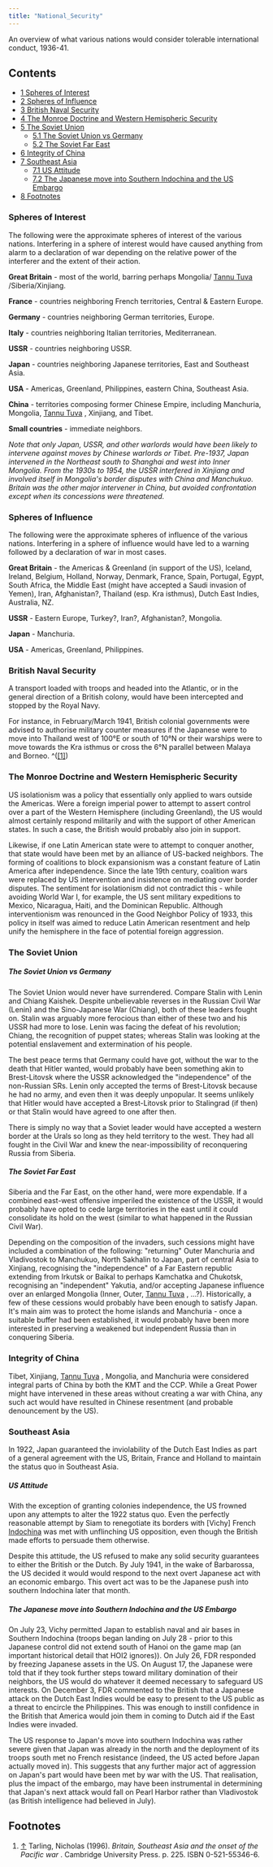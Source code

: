 ```yaml
---
title: "National_Security"
---
```


An overview of what various nations would consider tolerable
international conduct, 1936-41.

## Contents

-   [ 1 Spheres of Interest ](#Spheres_of_Interest)
-   [ 2 Spheres of Influence ](#Spheres_of_Influence)
-   [ 3 British Naval Security ](#British_Naval_Security)
-   [ 4 The Monroe Doctrine and Western Hemispheric Security
    ](#The_Monroe_Doctrine_and_Western_Hemispheric_Security)
-   [ 5 The Soviet Union ](#The_Soviet_Union)
    -   [ 5.1 The Soviet Union vs Germany
        ](#The_Soviet_Union_vs_Germany)
    -   [ 5.2 The Soviet Far East ](#The_Soviet_Far_East)
-   [ 6 Integrity of China ](#Integrity_of_China)
-   [ 7 Southeast Asia ](#Southeast_Asia)
    -   [ 7.1 US Attitude ](#US_Attitude)
    -   [ 7.2 The Japanese move into Southern Indochina and the US
        Embargo
        ](#The_Japanese_move_into_Southern_Indochina_and_the_US_Embargo)
-   [ 8 Footnotes ](#Footnotes)

###  Spheres of Interest 

The following were the approximate spheres of interest of the various
nations. Interfering in a sphere of interest would have caused anything
from alarm to a declaration of war depending on the relative power of
the interferer and the extent of their action.

**Great Britain** - most of the world, barring perhaps Mongolia/ [Tannu
Tuva](/Tannu_Tuva "Tannu Tuva") /Siberia/Xinjiang.

**France** - countries neighboring French territories, Central & Eastern
Europe.

**Germany** - countries neighboring German territories, Europe.

**Italy** - countries neighboring Italian territories, Mediterranean.

**USSR** - countries neighboring USSR.

**Japan** - countries neighboring Japanese territories, East and
Southeast Asia.

**USA** - Americas, Greenland, Philippines, eastern China, Southeast
Asia.

**China** - territories composing former Chinese Empire, including
Manchuria, Mongolia, [Tannu Tuva](/Tannu_Tuva "Tannu Tuva") , Xinjiang,
and Tibet.

**Small countries** - immediate neighbors.

*Note that only Japan, USSR, and other warlords would have been likely
to intervene against moves by Chinese warlords or Tibet. Pre-1937, Japan
intervened in the Northeast south to Shanghai and west into Inner
Mongolia. From the 1930s to 1954, the USSR interfered in Xinjiang and
involved itself in Mongolia's border disputes with China and Manchukuo.
Britain was the other major intervener in China, but avoided
confrontation except when its concessions were threatened.*

###  Spheres of Influence 

The following were the approximate spheres of influence of the various
nations. Interfering in a sphere of influence would have led to a
warning followed by a declaration of war in most cases.

**Great Britain** - the Americas & Greenland (in support of the US),
Iceland, Ireland, Belgium, Holland, Norway, Denmark, France, Spain,
Portugal, Egypt, South Africa, the Middle East (might have accepted a
Saudi invasion of Yemen), Iran, Afghanistan?, Thailand (esp. Kra
isthmus), Dutch East Indies, Australia, NZ.

**USSR** - Eastern Europe, Turkey?, Iran?, Afghanistan?, Mongolia.

**Japan** - Manchuria.

**USA** - Americas, Greenland, Philippines.

###  British Naval Security 

A transport loaded with troops and headed into the Atlantic, or in the
general direction of a British colony, would have been intercepted and
stopped by the Royal Navy.

For instance, in February/March 1941, British colonial governments were
advised to authorise military counter measures if the Japanese were to
move into Thailand west of 100°E or south of 10°N or their warships were
to move towards the Kra isthmus or cross the 6°N parallel between Malaya
and Borneo. ^([\[1\]](#cite_note-1))

###  The Monroe Doctrine and Western Hemispheric Security 

US isolationism was a policy that essentially only applied to wars
outside the Americas. Were a foreign imperial power to attempt to assert
control over a part of the Western Hemisphere (including Greenland), the
US would almost certainly respond militarily and with the support of
other American states. In such a case, the British would probably also
join in support.

Likewise, if one Latin American state were to attempt to conquer
another, that state would have been met by an alliance of US-backed
neighbors. The forming of coalitions to block expansionism was a
constant feature of Latin America after independence. Since the late
19th century, coalition wars were replaced by US intervention and
insistence on mediating over border disputes. The sentiment for
isolationism did not contradict this - while avoiding World War I, for
example, the US sent military expeditions to Mexico, Nicaragua, Haiti,
and the Dominican Republic. Although interventionism was renounced in
the Good Neighbor Policy of 1933, this policy in itself was aimed to
reduce Latin American resentment and help unify the hemisphere in the
face of potential foreign aggression.

###  The Soviet Union 

#####  The Soviet Union vs Germany 

The Soviet Union would never have surrendered. Compare Stalin with Lenin
and Chiang Kaishek. Despite unbelievable reverses in the Russian Civil
War (Lenin) and the Sino-Japanese War (Chiang), both of these leaders
fought on. Stalin was arguably more ferocious than either of these two
and his USSR had more to lose. Lenin was facing the defeat of his
revolution; Chiang, the recognition of puppet states; whereas Stalin was
looking at the potential enslavement and extermination of his people.

The best peace terms that Germany could have got, without the war to the
death that Hitler wanted, would probably have been something akin to
Brest-Litovsk where the USSR acknowledged the "independence" of the
non-Russian SRs. Lenin only accepted the terms of Brest-Litovsk because
he had no army, and even then it was deeply unpopular. It seems unlikely
that Hitler would have accepted a Brest-Litovsk prior to Stalingrad (if
then) or that Stalin would have agreed to one after then.

There is simply no way that a Soviet leader would have accepted a
western border at the Urals so long as they held territory to the west.
They had all fought in the Civil War and knew the near-impossibility of
reconquering Russia from Siberia.

#####  The Soviet Far East 

Siberia and the Far East, on the other hand, were more expendable. If a
combined east-west offensive imperiled the existence of the USSR, it
would probably have opted to cede large territories in the east until it
could consolidate its hold on the west (similar to what happened in the
Russian Civil War).

Depending on the composition of the invaders, such cessions might have
included a combination of the following: "returning" Outer Manchuria and
Vladivostok to Manchukuo, North Sakhalin to Japan, part of central Asia
to Xinjiang, recognising the "independence" of a Far Eastern republic
extending from Irkutsk or Baikal to perhaps Kamchatka and Chukotsk,
recognising an "independent" Yakutia, and/or accepting Japanese
influence over an enlarged Mongolia (Inner, Outer, [Tannu
Tuva](/Tannu_Tuva "Tannu Tuva") , ...?). Historically, a few of these
cessions would probably have been enough to satisfy Japan. It's main aim
was to protect the home islands and Manchuria - once a suitable buffer
had been established, it would probably have been more interested in
preserving a weakened but independent Russia than in conquering Siberia.

###  Integrity of China 

Tibet, Xinjiang, [Tannu Tuva](/Tannu_Tuva "Tannu Tuva") , Mongolia, and
Manchuria were considered integral parts of China by both the KMT and
the CCP. While a Great Power might have intervened in these areas
without creating a war with China, any such act would have resulted in
Chinese resentment (and probable denouncement by the US).

###  Southeast Asia 

In 1922, Japan guaranteed the inviolability of the Dutch East Indies as
part of a general agreement with the US, Britain, France and Holland to
maintain the status quo in Southeast Asia.

#####  US Attitude 

With the exception of granting colonies independence, the US frowned
upon any attempts to alter the 1922 status quo. Even the perfectly
reasonable attempt by Siam to renegotiate its borders with \[Vichy\]
French [Indochina](/Indochina "Indochina") was met with unflinching US
opposition, even though the British made efforts to persuade them
otherwise.

Despite this attitude, the US refused to make any solid security
guarantees to either the British or the Dutch. By July 1941, in the wake
of Barbarossa, the US decided it would would respond to the next overt
Japanese act with an economic embargo. This overt act was to be the
Japanese push into southern Indochina later that month.

#####  The Japanese move into Southern Indochina and the US Embargo 

On July 23, Vichy permitted Japan to establish naval and air bases in
Southern Indochina (troops began landing on July 28 - prior to this
Japanese control did not extend south of Hanoi on the game map (an
important historical detail that HOI2 ignores)). On July 26, FDR
responded by freezing Japanese assets in the US. On August 17, the
Japanese were told that if they took further steps toward military
domination of their neighbors, the US would do whatever it deemed
necessary to safeguard US interests. On December 3, FDR commented to the
British that a Japanese attack on the Dutch East Indies would be easy to
present to the US public as a threat to encircle the Philippines. This
was enough to instill confidence in the British that America would join
them in coming to Dutch aid if the East Indies were invaded.

The US response to Japan's move into southern Indochina was rather
severe given that Japan was already in the north and the deployment of
its troops south met no French resistance (indeed, the US acted before
Japan actually moved in). This suggests that any further major act of
aggression on Japan's part would have been met by war with the US. That
realisation, plus the impact of the embargo, may have been instrumental
in determining that Japan's next attack would fall on Pearl Harbor
rather than Vladivostok (as British intelligence had believed in July).

##  Footnotes 

1.   [↑](#cite_ref-1) Tarling, Nicholas (1996). *Britain, Southeast Asia
    and the onset of the Pacific war* . Cambridge University
    Press. p. 225. ISBN 0-521-55346-6.
